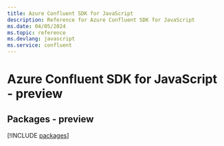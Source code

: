 ```yaml
---
title: Azure Confluent SDK for JavaScript
description: Reference for Azure Confluent SDK for JavaScript
ms.date: 04/05/2024
ms.topic: reference
ms.devlang: javascript
ms.service: confluent
---
```

# Azure Confluent SDK for JavaScript - preview
## Packages - preview
[!INCLUDE [packages](confluent-index.md)]